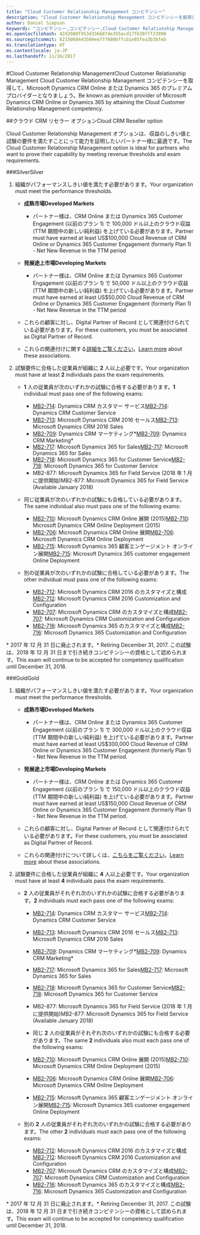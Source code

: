```yaml
---
title: "Cloud Customer Relationship Management コンピテンシー"
description: "Cloud Customer Relationship Management コンピテンシーを取得して、Microsoft Dynamics CRM Online または Dynamics 365 のプレミアム プロバイダーとなりましょう。"
author: Daniel Simpson
keywords: "コンピテンシー,コンピテンシー,Cloud Customer Relationship Management"
ms.openlocfilehash: 42d2080f953d336687de355acd17f639fff23990
ms.sourcegitcommit: 6215068443504ee777880bffcb1e85fea3b3bfeb
ms.translationtype: HT
ms.contentlocale: ja-JP
ms.lasthandoff: 11/16/2017
---
```

#<a name="cloud-customer-relationship-management"></a><span data-ttu-id="91ec3-104">Cloud Customer Relationship Management</span><span class="sxs-lookup"><span data-stu-id="91ec3-104">Cloud Customer Relationship Management</span></span>
<span data-ttu-id="91ec3-105">Cloud Customer Relationship Management コンピテンシーを取得して、Microsoft Dynamics CRM Online または Dynamics 365 のプレミアム プロバイダーとなりましょう。</span><span class="sxs-lookup"><span data-stu-id="91ec3-105">Be known as premium provider of Microsoft Dynamics CRM Online or Dynamics 365 by attaining the Cloud Customer Relationship Management competency.</span></span>

##<a name="cloud-crm-reseller-option"></a><span data-ttu-id="91ec3-106">クラウド CRM リセラー オプション</span><span class="sxs-lookup"><span data-stu-id="91ec3-106">Cloud CRM Reseller option</span></span>

<span data-ttu-id="91ec3-107">Cloud Customer Relationship Management オプションは、収益のしきい値と試験の要件を満たすことにって能力を証明したいパートナー様に最適です。</span><span class="sxs-lookup"><span data-stu-id="91ec3-107">The Cloud Customer Relationship Management option is ideal for partners who want to prove their capability by meeting revenue thresholds and exam requirements.</span></span> 

###<a name="silver"></a><span data-ttu-id="91ec3-108">Silver</span><span class="sxs-lookup"><span data-stu-id="91ec3-108">Silver</span></span>

1. <span data-ttu-id="91ec3-109">組織がパフォーマンスしきい値を満たす必要があります。</span><span class="sxs-lookup"><span data-stu-id="91ec3-109">Your organization must meet the performance thresholds.</span></span>

    - **<span data-ttu-id="91ec3-110">成熟市場</span><span class="sxs-lookup"><span data-stu-id="91ec3-110">Developed Markets</span></span>**
        - <span data-ttu-id="91ec3-111">パートナー様は、CRM Online または Dynamics 365 Customer Engagement (以前のプラン 1) で 100,000 ドル以上のクラウド収益 (TTM 期間中の新しい純利益) を上げている必要があります。</span><span class="sxs-lookup"><span data-stu-id="91ec3-111">Partner must have earned at least US$100,000 Cloud Revenue of CRM Online or Dynamics 365 Customer Engagement (formerly Plan 1) - Net New Revenue in the TTM period</span></span>

    - **<span data-ttu-id="91ec3-112">発展途上市場</span><span class="sxs-lookup"><span data-stu-id="91ec3-112">Developing Markets</span></span>**
        - <span data-ttu-id="91ec3-113">パートナー様は、CRM Online または Dynamics 365 Customer Engagement (以前のプラン 1) で 50,000 ドル以上のクラウド収益 (TTM 期間中の新しい純利益) を上げている必要があります。</span><span class="sxs-lookup"><span data-stu-id="91ec3-113">Partner must have earned at least US$50,000 Cloud Revenue of CRM Online or Dynamics 365 Customer Engagement (formerly Plan 1) - Net New Revenue in the TTM period</span></span>

    - <span data-ttu-id="91ec3-114">これらの顧客に対し、Digital Partner of Record として関連付けられている必要があります。</span><span class="sxs-lookup"><span data-stu-id="91ec3-114">For these customers, you must be associated as Digital Partner of Record.</span></span>
    - <span data-ttu-id="91ec3-115">これらの関連付けに関する[詳細をご覧ください](https://partner.microsoft.com/en-us/membership/digital-partner-of-record)。</span><span class="sxs-lookup"><span data-stu-id="91ec3-115">[Learn more](https://partner.microsoft.com/en-us/membership/digital-partner-of-record) about these associations.</span></span>  
  
2. <span data-ttu-id="91ec3-116">試験要件に合格した従業員が組織に **2** 人以上必要です。</span><span class="sxs-lookup"><span data-stu-id="91ec3-116">Your organization must have at least **2** individuals pass the exam requirements.</span></span>

    - <span data-ttu-id="91ec3-117">**1** 人の従業員が次のいずれかの試験に合格する必要があります。</span><span class="sxs-lookup"><span data-stu-id="91ec3-117">**1** individual must pass one of the following exams:</span></span>
        - <span data-ttu-id="91ec3-118">[MB2-714](https://www.microsoft.com/en-us/learning/exam-mb2-714.aspx): Dynamics CRM カスタマー サービス</span><span class="sxs-lookup"><span data-stu-id="91ec3-118">[MB2-714](https://www.microsoft.com/en-us/learning/exam-mb2-714.aspx): Dynamics CRM Customer Service</span></span>
        - <span data-ttu-id="91ec3-119">[MB2-713](https://www.microsoft.com/en-us/learning/exam-mb2-713.aspx): Microsoft Dynamics CRM 2016 セールス</span><span class="sxs-lookup"><span data-stu-id="91ec3-119">[MB2-713](https://www.microsoft.com/en-us/learning/exam-mb2-713.aspx): Microsoft Dynamics CRM 2016 Sales</span></span>
        - <span data-ttu-id="91ec3-120">[MB2-709](https://www.microsoft.com/en-us/learning/exam-mb2-709.aspx): Dynamics CRM マーケティング*</span><span class="sxs-lookup"><span data-stu-id="91ec3-120">[MB2-709](https://www.microsoft.com/en-us/learning/exam-mb2-709.aspx): Dynamics CRM Marketing*</span></span> 
        - <span data-ttu-id="91ec3-121">[MB2-717](https://www.microsoft.com/en-us/learning/exam-mb2-717.aspx): Microsoft Dynamics 365 for Sales</span><span class="sxs-lookup"><span data-stu-id="91ec3-121">[MB2-717](https://www.microsoft.com/en-us/learning/exam-mb2-717.aspx): Microsoft Dynamics 365 for Sales</span></span>
        - <span data-ttu-id="91ec3-122">[MB2-718](https://www.microsoft.com/en-us/learning/exam-mb2-718.aspx): Microsoft Dynamics 365 for Customer Service</span><span class="sxs-lookup"><span data-stu-id="91ec3-122">[MB2-718](https://www.microsoft.com/en-us/learning/exam-mb2-718.aspx): Microsoft Dynamics 365 for Customer Service</span></span>
        - <span data-ttu-id="91ec3-123">MB2-877: Microsoft Dynamics 365 for Field Service (2018 年 1 月に提供開始)</span><span class="sxs-lookup"><span data-stu-id="91ec3-123">MB2-877: Microsoft Dynamics 365 for Field Service (Available January 2018)</span></span>

    - <span data-ttu-id="91ec3-124">同じ従業員が次のいずれかの試験にも合格している必要があります。</span><span class="sxs-lookup"><span data-stu-id="91ec3-124">The same individual also must pass one of the following exams:</span></span>
        - <span data-ttu-id="91ec3-125">[MB2-710](https://www.microsoft.com/en-us/learning/exam-mb2-710.aspx): Microsoft Dynamics CRM Online 展開 (2015)</span><span class="sxs-lookup"><span data-stu-id="91ec3-125">[MB2-710](https://www.microsoft.com/en-us/learning/exam-mb2-710.aspx): Microsoft Dynamics CRM Online Deployment (2015)</span></span>
        - <span data-ttu-id="91ec3-126">[MB2-706](https://www.microsoft.com/en-us/learning/exam-mb2-706.aspx): Microsoft Dynamics CRM Online 展開</span><span class="sxs-lookup"><span data-stu-id="91ec3-126">[MB2-706](https://www.microsoft.com/en-us/learning/exam-mb2-706.aspx): Microsoft Dynamics CRM Online Deployment</span></span>
        - <span data-ttu-id="91ec3-127">[MB2-715](https://www.microsoft.com/en-us/learning/exam-mb2-715.aspx): Microsoft Dynamics 365 顧客エンゲージメント オンライン展開</span><span class="sxs-lookup"><span data-stu-id="91ec3-127">[MB2-715](https://www.microsoft.com/en-us/learning/exam-mb2-715.aspx): Microsoft Dynamics 365 customer engagement Online Deployment</span></span>
        
    - <span data-ttu-id="91ec3-128">別の従業員が次のいずれかの試験に合格している必要があります。</span><span class="sxs-lookup"><span data-stu-id="91ec3-128">The other individual must pass one of the following exams:</span></span>
        - <span data-ttu-id="91ec3-129">[MB2-712](https://www.microsoft.com/en-us/learning/exam-mb2-712.aspx): Microsoft Dynamics CRM 2016 のカスタマイズと構成</span><span class="sxs-lookup"><span data-stu-id="91ec3-129">[MB2-712](https://www.microsoft.com/en-us/learning/exam-mb2-712.aspx): Microsoft Dynamics CRM 2016 Customization and Configuration</span></span>
        - <span data-ttu-id="91ec3-130">[MB2-707](https://www.microsoft.com/en-us/learning/exam-mb2-707.aspx): Microsoft Dynamics CRM のカスタマイズと構成</span><span class="sxs-lookup"><span data-stu-id="91ec3-130">[MB2-707](https://www.microsoft.com/en-us/learning/exam-mb2-707.aspx): Microsoft Dynamics CRM Customization and Configuration</span></span>
        - <span data-ttu-id="91ec3-131">[MB2-716](https://www.microsoft.com/en-us/learning/exam-mb2-716.aspx): Microsoft Dynamics 365 のカスタマイズと構成</span><span class="sxs-lookup"><span data-stu-id="91ec3-131">[MB2-716](https://www.microsoft.com/en-us/learning/exam-mb2-716.aspx): Microsoft Dynamics 365 Customization and Configuration</span></span>

<span data-ttu-id="91ec3-132">\* 2017 年 12 月 31 日に廃止されます。</span><span class="sxs-lookup"><span data-stu-id="91ec3-132">\* Retiring December 31, 2017.</span></span> <span data-ttu-id="91ec3-133">この試験は、2018 年 12 月 31 日まで引き続きコンピテンシーの資格として認められます。</span><span class="sxs-lookup"><span data-stu-id="91ec3-133">This exam will continue to be accepted for competency qualification until December 31, 2018.</span></span> 

###<a name="gold"></a><span data-ttu-id="91ec3-134">Gold</span><span class="sxs-lookup"><span data-stu-id="91ec3-134">Gold</span></span>

1. <span data-ttu-id="91ec3-135">組織がパフォーマンスしきい値を満たす必要があります。</span><span class="sxs-lookup"><span data-stu-id="91ec3-135">Your organization must meet the performance thresholds.</span></span>

    - **<span data-ttu-id="91ec3-136">成熟市場</span><span class="sxs-lookup"><span data-stu-id="91ec3-136">Developed Markets</span></span>**
    
        - <span data-ttu-id="91ec3-137">パートナー様は、CRM Online または Dynamics 365 Customer Engagement (以前のプラン 1) で 300,000 ドル以上のクラウド収益 (TTM 期間中の新しい純利益) を上げている必要があります。</span><span class="sxs-lookup"><span data-stu-id="91ec3-137">Partner must have earned at least US$300,000 Cloud Revenue of CRM Online or Dynamics 365 Customer Engagement (formerly Plan 1) - Net New Revenue in the TTM period.</span></span>
     
    - **<span data-ttu-id="91ec3-138">発展途上市場</span><span class="sxs-lookup"><span data-stu-id="91ec3-138">Developing Markets</span></span>**

        - <span data-ttu-id="91ec3-139">パートナー様は、CRM Online または Dynamics 365 Customer Engagement (以前のプラン 1) で 150,000 ドル以上のクラウド収益 (TTM 期間中の新しい純利益) を上げている必要があります。</span><span class="sxs-lookup"><span data-stu-id="91ec3-139">Partner must have earned at least US$150,000 Cloud Revenue of CRM Online or Dynamics 365 Customer Engagement (formerly Plan 1) - Net New Revenue in the TTM period.</span></span>

    - <span data-ttu-id="91ec3-140">これらの顧客に対し、Digital Partner of Record として関連付けられている必要があります。</span><span class="sxs-lookup"><span data-stu-id="91ec3-140">For these customers, you must be associated as Digital Partner of Record.</span></span>
    - <span data-ttu-id="91ec3-141">これらの関連付けについて詳しくは、[こちらをご覧ください](https://partner.microsoft.com/en-us/membership/digital-partner-of-record)。</span><span class="sxs-lookup"><span data-stu-id="91ec3-141">[Learn more](https://partner.microsoft.com/en-us/membership/digital-partner-of-record) about these associations.</span></span>  


2. <span data-ttu-id="91ec3-142">試験要件に合格した従業員が組織に **4** 人以上必要です。</span><span class="sxs-lookup"><span data-stu-id="91ec3-142">Your organization must have at least **4** individuals pass the exam requirements.</span></span>

    - <span data-ttu-id="91ec3-143">**2** 人の従業員がそれぞれ次のいずれかの試験に合格する必要があります。</span><span class="sxs-lookup"><span data-stu-id="91ec3-143">**2** individuals must each pass one of the following exams:</span></span>
        - <span data-ttu-id="91ec3-144">[MB2-714](https://www.microsoft.com/en-us/learning/exam-mb2-714.aspx): Dynamics CRM カスタマー サービス</span><span class="sxs-lookup"><span data-stu-id="91ec3-144">[MB2-714](https://www.microsoft.com/en-us/learning/exam-mb2-714.aspx): Dynamics CRM Customer Service</span></span>
        - <span data-ttu-id="91ec3-145">[MB2-713](https://www.microsoft.com/en-us/learning/exam-mb2-713.aspx): Microsoft Dynamics CRM 2016 セールス</span><span class="sxs-lookup"><span data-stu-id="91ec3-145">[MB2-713](https://www.microsoft.com/en-us/learning/exam-mb2-713.aspx): Microsoft Dynamics CRM 2016 Sales</span></span>
        - <span data-ttu-id="91ec3-146">[MB2-709](https://www.microsoft.com/en-us/learning/exam-mb2-709.aspx): Dynamics CRM マーケティング*</span><span class="sxs-lookup"><span data-stu-id="91ec3-146">[MB2-709](https://www.microsoft.com/en-us/learning/exam-mb2-709.aspx): Dynamics CRM Marketing*</span></span> 
        - <span data-ttu-id="91ec3-147">[MB2-717](https://www.microsoft.com/en-us/learning/exam-mb2-717.aspx): Microsoft Dynamics 365 for Sales</span><span class="sxs-lookup"><span data-stu-id="91ec3-147">[MB2-717](https://www.microsoft.com/en-us/learning/exam-mb2-717.aspx): Microsoft Dynamics 365 for Sales</span></span>
        - <span data-ttu-id="91ec3-148">[MB2-718](https://www.microsoft.com/en-us/learning/exam-mb2-718.aspx): Microsoft Dynamics 365 for Customer Service</span><span class="sxs-lookup"><span data-stu-id="91ec3-148">[MB2-718](https://www.microsoft.com/en-us/learning/exam-mb2-718.aspx): Microsoft Dynamics 365 for Customer Service</span></span>
        - <span data-ttu-id="91ec3-149">MB2-877: Microsoft Dynamics 365 for Field Service (2018 年 1 月に提供開始)</span><span class="sxs-lookup"><span data-stu-id="91ec3-149">MB2-877: Microsoft Dynamics 365 for Field Service (Available January 2018)</span></span>
        
        - <span data-ttu-id="91ec3-150">同じ **2** 人の従業員がそれぞれ次のいずれかの試験にも合格する必要があります。</span><span class="sxs-lookup"><span data-stu-id="91ec3-150">The same **2** individuals also must each pass one of the following exams:</span></span>
        - <span data-ttu-id="91ec3-151">[MB2-710](https://www.microsoft.com/en-us/learning/exam-mb2-710.aspx): Microsoft Dynamics CRM Online 展開 (2015)</span><span class="sxs-lookup"><span data-stu-id="91ec3-151">[MB2-710](https://www.microsoft.com/en-us/learning/exam-mb2-710.aspx): Microsoft Dynamics CRM Online Deployment (2015)</span></span>
        - <span data-ttu-id="91ec3-152">[MB2-706](https://www.microsoft.com/en-us/learning/exam-mb2-706.aspx): Microsoft Dynamics CRM Online 展開</span><span class="sxs-lookup"><span data-stu-id="91ec3-152">[MB2-706](https://www.microsoft.com/en-us/learning/exam-mb2-706.aspx): Microsoft Dynamics CRM Online Deployment</span></span>
        - <span data-ttu-id="91ec3-153">[MB2-715](https://www.microsoft.com/en-us/learning/exam-mb2-715.aspx): Microsoft Dynamics 365 顧客エンゲージメント オンライン展開</span><span class="sxs-lookup"><span data-stu-id="91ec3-153">[MB2-715](https://www.microsoft.com/en-us/learning/exam-mb2-715.aspx): Microsoft Dynamics 365 customer engagement Online Deployment</span></span>

    - <span data-ttu-id="91ec3-154">別の **2** 人の従業員がそれぞれ次のいずれかの試験に合格する必要があります。</span><span class="sxs-lookup"><span data-stu-id="91ec3-154">The other **2** individuals must each pass one of the following exams:</span></span>
        - <span data-ttu-id="91ec3-155">[MB2-712](https://www.microsoft.com/en-us/learning/exam-mb2-712.aspx): Microsoft Dynamics CRM 2016 のカスタマイズと構成</span><span class="sxs-lookup"><span data-stu-id="91ec3-155">[MB2-712](https://www.microsoft.com/en-us/learning/exam-mb2-712.aspx): Microsoft Dynamics CRM 2016 Customization and Configuration</span></span>
        - <span data-ttu-id="91ec3-156">[MB2-707](https://www.microsoft.com/en-us/learning/exam-mb2-707.aspx): Microsoft Dynamics CRM のカスタマイズと構成</span><span class="sxs-lookup"><span data-stu-id="91ec3-156">[MB2-707](https://www.microsoft.com/en-us/learning/exam-mb2-707.aspx): Microsoft Dynamics CRM Customization and Configuration</span></span>
        - <span data-ttu-id="91ec3-157">[MB2-716](https://www.microsoft.com/en-us/learning/exam-mb2-716.aspx): Microsoft Dynamics 365 のカスタマイズと構成</span><span class="sxs-lookup"><span data-stu-id="91ec3-157">[MB2-716](https://www.microsoft.com/en-us/learning/exam-mb2-716.aspx): Microsoft Dynamics 365 Customization and Configuration</span></span>

<span data-ttu-id="91ec3-158">\* 2017 年 12 月 31 日に廃止されます。</span><span class="sxs-lookup"><span data-stu-id="91ec3-158">\* Retiring December 31, 2017.</span></span> <span data-ttu-id="91ec3-159">この試験は、2018 年 12 月 31 日まで引き続きコンピテンシーの資格として認められます。</span><span class="sxs-lookup"><span data-stu-id="91ec3-159">This exam will continue to be accepted for competency qualification until December 31, 2018.</span></span> 
